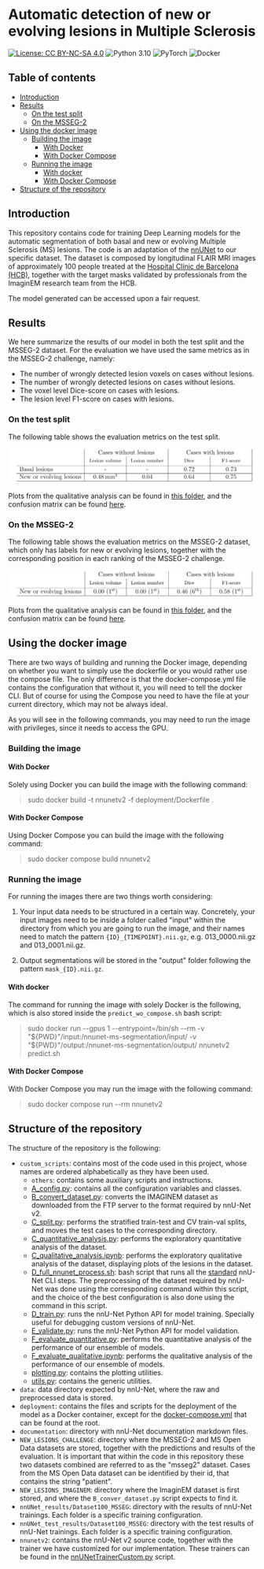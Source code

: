 ﻿# Automatic detection of new or evolving lesions in Multiple Sclerosis
[![License: CC BY-NC-SA 4.0](https://licensebuttons.net/l/by-nc-sa/4.0/88x31.png)](https://creativecommons.org/licenses/by-nc-sa/4.0/)
![Python 3.10](https://img.shields.io/badge/python-3.10-blue.svg?style=for-the-badge&logo=python&logoColor=ffdd54&labelColor=blue&color=gray)
![PyTorch](https://img.shields.io/badge/PyTorch-%23EE4C2C.svg?style=for-the-badge&logo=PyTorch&logoColor=white)
![Docker](https://img.shields.io/badge/docker-%230db7ed.svg?style=for-the-badge&logo=docker&logoColor=white)

## Table of contents
<!-- TOC -->
* [Introduction](#introduction)
* [Results](#results)
  * [On the test split](#on-the-test-split)
  * [On the MSSEG-2](#on-the-msseg-2)
* [Using the docker image](#using-the-docker-image)
  * [Building the image](#building-the-image)
    * [With Docker](#with-docker)
    * [With Docker Compose](#with-docker-compose)
  * [Running the image](#running-the-image)
    * [With docker](#with-docker-1)
    * [With Docker Compose](#with-docker-compose-1)
* [Structure of the repository](#structure-of-the-repository)
<!-- TOC -->

## Introduction

This repository contains code for training Deep Learning models
for the automatic segmentation of both basal and new or evolving Multiple Sclerosis (MS) lesions.
The code is an adaptation of the [nnUNet](https://github.com/MIC-DKFZ/nnUNet) to our specific dataset.
The dataset is composed by longitudinal FLAIR MRI images of approximately 100 people treated at
the [Hospital Clínic de Barcelona (HCB)](https://www.clinicbarcelona.org/),
together with the target masks validated by professionals from the ImaginEM research team from the HCB.

The model generated can be accessed upon a fair request.

## Results

We here summarize the results of our model in both the test split and the MSSEG-2 dataset.
For the evaluation we have used the same metrics as in the MSSEG-2 challenge, 
namely:
+ The number of wrongly detected lesion voxels on cases without lesions.
+ The number of wrongly detected lesions on cases without lesions.
+ The voxel level Dice-score on cases with lesions.
+ The lesion level F1-score on cases with lesions.

### On the test split
The following table shows the evaluation metrics on the test split.

![results_table.png](nnUNet_test_results/Dataset100_MSSEG/results_table.png)

Plots from the qualitative analysis can be found in [this folder](nnUNet_test_results/Dataset100_MSSEG/nnUNetTrainerExtremeOversamplingEarlyStoppingLowLR__nnUNetPlans__3d_fullres/Analysis),
and the confusion matrix can be found [here](nnUNet_test_results/Dataset100_MSSEG/ConfusionMatrix.png).

### On the MSSEG-2
The following table shows the evaluation metrics on the MSSEG-2 dataset, 
which only has labels for new or evolving lesions, 
together with the corresponding position in each ranking of the MSSEG-2 challenge.

![MSSEG2_results_table.png](NEW_LESIONS_CHALLENGE/MSSEG2_results_table.png)

Plots from the qualitative analysis can be found in [this folder](NEW_LESIONS_CHALLENGE/Analysis), 
and the confusion matrix can be found [here](NEW_LESIONS_CHALLENGE/MSSEG2ConfusionMatrix.png).

## Using the docker image

There are two ways of building and running the Docker image,
depending on whether you want to simply use the dockerfile
or you would rather use the compose file.
The only difference is that the docker-compose.yml file contains
the configuration that without it,
you will need to tell the docker CLI.
But of course for using the Compose you need to have the file at your current directory,
which may not be always ideal.

As you will see in the following commands,
you may need to run the image with privileges,
since it needs to access the GPU.

### Building the image

#### With Docker

Solely using Docker you can build the image with the following command:

> sudo docker build -t nnunetv2 -f deployment/Dockerfile .

#### With Docker Compose

Using Docker Compose you can build the image with the following command:

> sudo docker compose build nnunetv2

### Running the image

For running the images there are two things worth considering:

1. Your input data needs to be structured in a certain way.
   Concretely, your input images need to be inside a folder called "input"
   within the directory from which you are going to run the image,
   and their names need to match the pattern `{ID}_{TIMEPOINT}.nii.gz`,
   e.g. 013_0000.nii.gz and 013_0001.nii.gz.

2. Output segmentations will be stored in the "output" folder following the pattern `mask_{ID}.nii.gz`.

#### With docker

The command for running the image with solely Docker is the following,
which is also stored inside the `predict_wo_compose.sh` bash script:

> sudo docker run --gpus 1 --entrypoint=/bin/sh --rm
> -v "${PWD}"/input:/nnunet-ms-segmentation/input/
> -v "${PWD}"/output:/nnunet-ms-segmentation/output/
> nnunetv2 predict.sh

#### With Docker Compose

With Docker Compose you may run the image with the following command:

> sudo docker compose run --rm nnunetv2

## Structure of the repository

The structure of the repository is the following:

+ `custom_scripts`: contains most of the code used in this project,
  whose names are ordered alphabetically as they have been used.
    - `others`: contains some auxiliary scripts and instructions.
    - [A_config.py](custom_scripts/A_config.py): contains all the configuration variables and classes.
    - [B_convert_dataset.py](custom_scripts/B_convert_dataset.py): converts the IMAGINEM dataset as downloaded
      from the FTP server to the format required by nnU-Net v2.
    - [C_split.py](custom_scripts/C_split.py): performs the stratified train-test and CV train-val splits,
      and moves the test cases to the corresponding directory.
    - [C_quantitative_analysis.py](custom_scripts/C_quantitative_analysis.py): performs the exploratory
      quantitative analysis of the dataset.
    - [C_qualitative_analysis.ipynb](custom_scripts/C_qualitative_analysis.ipynb): performs the exploratory
      qualitative analysis of the dataset,
      displaying plots of the lesions in the dataset.
    - [D_full_nnunet_process.sh](custom_scripts/D_full_nnunet_process.sh): bash script that runs all the [standard](documentation/how_to_use_nnunet.md) 
      nnU-Net CLI steps. 
      The preprocessing of the dataset required by nnU-Net was done using the corresponding command within this script, 
      and the choice of the best configuration is also done using the command in this script.
    - [D_train.py](custom_scripts/D_train.py): runs the nnU-Net Python API for model training. 
      Specially useful for debugging custom versions of nnU-Net.
    - [E_validate.py](custom_scripts/E_validate.py): runs the nnU-Net Python API for model validation.
    - [F_evaluate_quantitative.py](custom_scripts/F_evaluate_quantitative.py): performs the quantitative analysis
      of the performance of our ensemble of models.
    - [F_evaluate_qualitative.ipynb](custom_scripts/F_evaluate_qualitative.ipynb): performs the qualitative
      analysis of the performance of our ensemble of models.
    - [plotting.py](custom_scripts/plotting.py): contains the plotting utilities.
    - [utils.py](custom_scripts/utils.py): contains the generic utilities.
+ `data`: data directory expected by nnU-Net, where the raw and preprocessed data is stored.
+ `deployment`: contains the files and scripts for the deployment of the model as a Docker container, 
  except for the [docker-compose.yml](docker-compose.yml) that can be found at the root.
+ `documentation`: directory with nnU-Net documentation markdown files.
+ `NEW_LESIONS_CHALLENGE`: directory where the MSSEG-2 and MS Open Data datasets are stored,
  together with the predictions and results of the evaluation.
  It is important that within the code in this repository
  these two datasets combined are referred to as the "msseg2" dataset.
  Cases from the MS Open Data dataset can be identified by their id,
  that contains the string "patient".
+ `NEW_LESIONS_IMAGINEM`: directory where the ImaginEM dataset is first stored,
  and where the `B_conver_dataset.py` script expects to find it.
+ `nnUNet_results/Dataset100_MSSEG`: directory with the results of nnU-Net trainings. Each folder is a specific training
  configuration.
+ `nnUNet_test_results/Dataset100_MSSEG`: directory with the test results of nnU-Net trainings. Each folder is a
  specific training configuration.
+ `nnunetv2`: contains the nnU-Net v2 source code, together with the trainer we have customized for our implementation.
  These trainers can be found in the [nnUNetTrainerCustom.py](nnunetv2/training/nnUNetTrainer/variants/0_OURS/nnUNetTrainerCustom.py) script.
